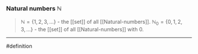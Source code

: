 ### Natural numbers $\mathbb{N}$
> $\mathbb{N} = \{1, 2, 3, ...\}$ - the [[set]] of all [[Natural-numbers]]. 
>  $\mathbb{N}_{0} = \{0, 1, 2, 3, ...\}$   - the [[set]] of all [[Natural-numbers]] with $0$. 
***
#definition 